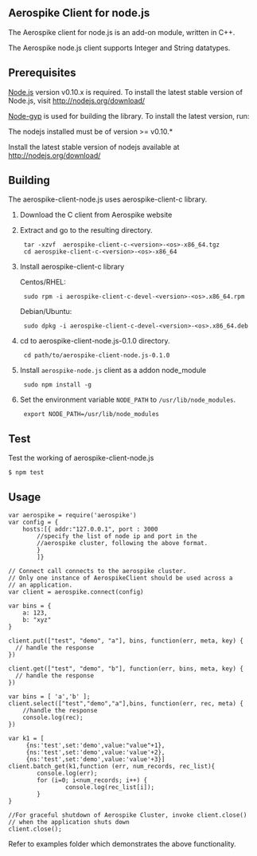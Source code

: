 ## Aerospike Client for node.js

The Aerospike client for node.js is an add-on module, written in C++.
 
The Aerospike node.js client supports Integer and String datatypes. 

## Prerequisites

[Node.js](http://nodejs.org) version v0.10.x is required. To install the latest stable version of 
Node.js, visit http://nodejs.org/download/

[Node-gyp](https://github.com/TooTallNate/node-gyp) is used for building the 
library. To install the latest version, run:

The nodejs installed must be of version >= v0.10.*


Install the latest stable version of nodejs available at http://nodejs.org/download/


## Building

The aerospike-client-node.js uses aerospike-client-c library.

1. Download the C client from Aerospike website

2. Extract and go to the resulting directory.

        tar -xzvf  aerospike-client-c-<version>-<os>-x86_64.tgz
        cd aerospike-client-c-<version>-<os>-x86_64

3. Install aerospike-client-c library
    
    Centos/RHEL: 

        sudo rpm -i aerospike-client-c-devel-<version>-<os>.x86_64.rpm
        
    Debian/Ubuntu: 
    
        sudo dpkg -i aerospike-client-c-devel-<version>-<os>.x86_64.deb

4. cd to aerospike-client-node.js-0.1.0 directory.
    
        cd path/to/aerospike-client-node.js-0.1.0

5. Install `aerospike-node.js` client as a addon node_module
    
        sudo npm install -g 

6. Set the environment variable `NODE_PATH` to `/usr/lib/node_modules`.
    
        export NODE_PATH=/usr/lib/node_modules

## Test

Test the working of aerospike-client-node.js 

    $ npm test

## Usage
	
	var aerospike = require('aerospike')
	var config = {
		hosts:[{ addr:"127.0.0.1", port : 3000 
			//specify the list of node ip and port in the
			//aerospike cluster, following the above format.
		    }
		    ]}
	
	// Connect call connects to the aerospike cluster.
	// Only one instance of AerospikeClient should be used across a
	// an application.	
	var client = aerospike.connect(config)
	
	var bins = {
		a: 123,
		b: "xyz"
	}

	client.put(["test", "demo", "a"], bins, function(err, meta, key) {
	  // handle the response
	})
	
	client.get(["test", "demo", "b"], function(err, bins, meta, key) {
	  // handle the response
	})

	var bins = [ 'a','b' ];
	client.select(["test","demo","a"],bins, function(err, rec, meta) {
		//handle the response 
		console.log(rec);
	})
	
	var k1 = [
         {ns:'test',set:'demo',value:"value"+1},
         {ns:'test',set:'demo',value:'value'+2},
         {ns:'test',set:'demo',value:'value'+3}]
	client.batch_get(k1,function (err, num_records, rec_list){
	        console.log(err);
        	for (i=0; i<num_records; i++) {
                	console.log(rec_list[i]);
        	}
	}

	//For graceful shutdown of Aerospike Cluster, invoke client.close()
	// when the application shuts down
	client.close();
Refer to examples folder which demonstrates the above functionality.
